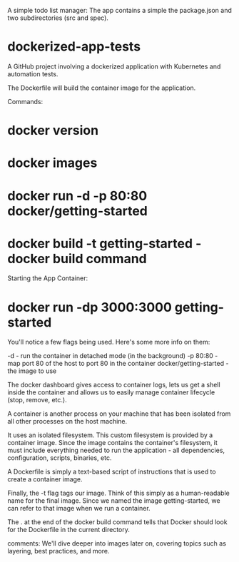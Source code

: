 A simple todo list manager:
The app contains a simple the package.json and two subdirectories (src and spec).

# dockerized-app-tests
A GitHub project involving a dockerized application with Kubernetes and automation tests.

The Dockerfile will build the container image for the application.

Commands:
# docker version
# docker images
# docker run -d -p 80:80 docker/getting-started
# docker build -t getting-started - docker build command

Starting the App Container:
# docker run -dp 3000:3000 getting-started

You'll notice a few flags being used. Here's some more info on them:

-d - run the container in detached mode (in the background)
-p 80:80 - map port 80 of the host to port 80 in the container
docker/getting-started - the image to use

The docker dashboard gives access to container logs, lets us get a shell inside the container and allows us to easily manage container lifecycle (stop, remove, etc.).

A container is another process on your machine that has been isolated from all other processes on the host machine.

It uses an isolated filesystem. This custom filesystem is provided by a container image. Since the image contains the container's filesystem, it must include everything needed to run the application - all dependencies, configuration, scripts, binaries, etc.

A Dockerfile is simply a text-based script of instructions that is used to create a container image.

Finally, the -t flag tags our image. Think of this simply as a human-readable name for the final image. Since we named the image getting-started, we can refer to that image when we run a container.

The . at the end of the docker build command tells that Docker should look for the Dockerfile in the current directory.

comments:
We'll dive deeper into images later on, covering topics such as layering, best practices, and more.